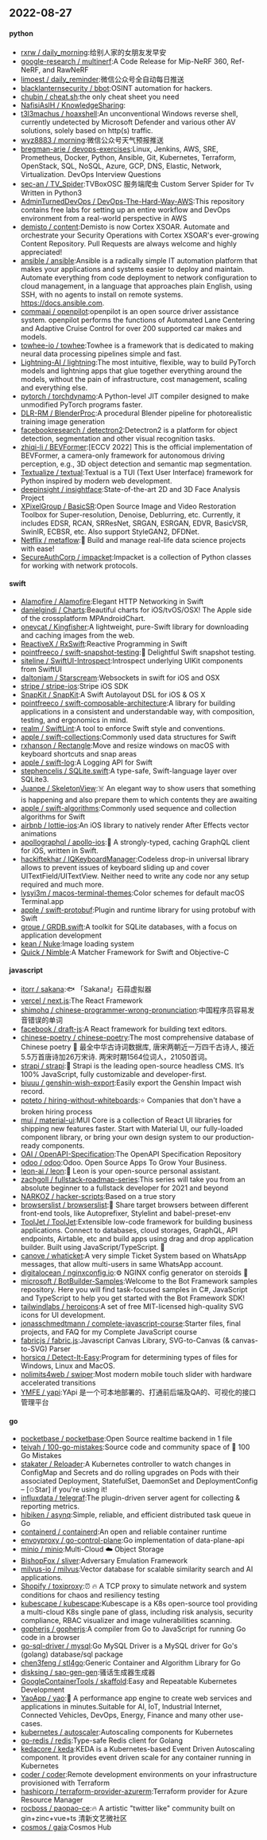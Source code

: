 ## 2022-08-27

#### python
* [rxrw / daily_morning](https://github.com/rxrw/daily_morning):给别人家的女朋友发早安
* [google-research / multinerf](https://github.com/google-research/multinerf):A Code Release for Mip-NeRF 360, Ref-NeRF, and RawNeRF
* [limoest / daily_reminder](https://github.com/limoest/daily_reminder):微信公众号全自动每日推送
* [blacklanternsecurity / bbot](https://github.com/blacklanternsecurity/bbot):OSINT automation for hackers.
* [chubin / cheat.sh](https://github.com/chubin/cheat.sh):the only cheat sheet you need
* [NafisiAslH / KnowledgeSharing](https://github.com/NafisiAslH/KnowledgeSharing):
* [t3l3machus / hoaxshell](https://github.com/t3l3machus/hoaxshell):An unconventional Windows reverse shell, currently undetected by Microsoft Defender and various other AV solutions, solely based on http(s) traffic.
* [wyz8883 / morning](https://github.com/wyz8883/morning):微信公众号天气预报推送
* [bregman-arie / devops-exercises](https://github.com/bregman-arie/devops-exercises):Linux, Jenkins, AWS, SRE, Prometheus, Docker, Python, Ansible, Git, Kubernetes, Terraform, OpenStack, SQL, NoSQL, Azure, GCP, DNS, Elastic, Network, Virtualization. DevOps Interview Questions
* [sec-an / TV_Spider](https://github.com/sec-an/TV_Spider):TVBoxOSC 服务端爬虫 Custom Server Spider for Tv Written in Python3
* [AdminTurnedDevOps / DevOps-The-Hard-Way-AWS](https://github.com/AdminTurnedDevOps/DevOps-The-Hard-Way-AWS):This repository contains free labs for setting up an entire workflow and DevOps environment from a real-world perspective in AWS
* [demisto / content](https://github.com/demisto/content):Demisto is now Cortex XSOAR. Automate and orchestrate your Security Operations with Cortex XSOAR's ever-growing Content Repository. Pull Requests are always welcome and highly appreciated!
* [ansible / ansible](https://github.com/ansible/ansible):Ansible is a radically simple IT automation platform that makes your applications and systems easier to deploy and maintain. Automate everything from code deployment to network configuration to cloud management, in a language that approaches plain English, using SSH, with no agents to install on remote systems. https://docs.ansible.com.
* [commaai / openpilot](https://github.com/commaai/openpilot):openpilot is an open source driver assistance system. openpilot performs the functions of Automated Lane Centering and Adaptive Cruise Control for over 200 supported car makes and models.
* [towhee-io / towhee](https://github.com/towhee-io/towhee):Towhee is a framework that is dedicated to making neural data processing pipelines simple and fast.
* [Lightning-AI / lightning](https://github.com/Lightning-AI/lightning):The most intuitive, flexible, way to build PyTorch models and lightning apps that glue together everything around the models, without the pain of infrastructure, cost management, scaling and everything else.
* [pytorch / torchdynamo](https://github.com/pytorch/torchdynamo):A Python-level JIT compiler designed to make unmodified PyTorch programs faster.
* [DLR-RM / BlenderProc](https://github.com/DLR-RM/BlenderProc):A procedural Blender pipeline for photorealistic training image generation
* [facebookresearch / detectron2](https://github.com/facebookresearch/detectron2):Detectron2 is a platform for object detection, segmentation and other visual recognition tasks.
* [zhiqi-li / BEVFormer](https://github.com/zhiqi-li/BEVFormer):[ECCV 2022] This is the official implementation of BEVFormer, a camera-only framework for autonomous driving perception, e.g., 3D object detection and semantic map segmentation.
* [Textualize / textual](https://github.com/Textualize/textual):Textual is a TUI (Text User Interface) framework for Python inspired by modern web development.
* [deepinsight / insightface](https://github.com/deepinsight/insightface):State-of-the-art 2D and 3D Face Analysis Project
* [XPixelGroup / BasicSR](https://github.com/XPixelGroup/BasicSR):Open Source Image and Video Restoration Toolbox for Super-resolution, Denoise, Deblurring, etc. Currently, it includes EDSR, RCAN, SRResNet, SRGAN, ESRGAN, EDVR, BasicVSR, SwinIR, ECBSR, etc. Also support StyleGAN2, DFDNet.
* [Netflix / metaflow](https://github.com/Netflix/metaflow):🚀
Build and manage real-life data science projects with ease!
* [SecureAuthCorp / impacket](https://github.com/SecureAuthCorp/impacket):Impacket is a collection of Python classes for working with network protocols.

#### swift
* [Alamofire / Alamofire](https://github.com/Alamofire/Alamofire):Elegant HTTP Networking in Swift
* [danielgindi / Charts](https://github.com/danielgindi/Charts):Beautiful charts for iOS/tvOS/OSX! The Apple side of the crossplatform MPAndroidChart.
* [onevcat / Kingfisher](https://github.com/onevcat/Kingfisher):A lightweight, pure-Swift library for downloading and caching images from the web.
* [ReactiveX / RxSwift](https://github.com/ReactiveX/RxSwift):Reactive Programming in Swift
* [pointfreeco / swift-snapshot-testing](https://github.com/pointfreeco/swift-snapshot-testing):📸
Delightful Swift snapshot testing.
* [siteline / SwiftUI-Introspect](https://github.com/siteline/SwiftUI-Introspect):Introspect underlying UIKit components from SwiftUI
* [daltoniam / Starscream](https://github.com/daltoniam/Starscream):Websockets in swift for iOS and OSX
* [stripe / stripe-ios](https://github.com/stripe/stripe-ios):Stripe iOS SDK
* [SnapKit / SnapKit](https://github.com/SnapKit/SnapKit):A Swift Autolayout DSL for iOS & OS X
* [pointfreeco / swift-composable-architecture](https://github.com/pointfreeco/swift-composable-architecture):A library for building applications in a consistent and understandable way, with composition, testing, and ergonomics in mind.
* [realm / SwiftLint](https://github.com/realm/SwiftLint):A tool to enforce Swift style and conventions.
* [apple / swift-collections](https://github.com/apple/swift-collections):Commonly used data structures for Swift
* [rxhanson / Rectangle](https://github.com/rxhanson/Rectangle):Move and resize windows on macOS with keyboard shortcuts and snap areas
* [apple / swift-log](https://github.com/apple/swift-log):A Logging API for Swift
* [stephencelis / SQLite.swift](https://github.com/stephencelis/SQLite.swift):A type-safe, Swift-language layer over SQLite3.
* [Juanpe / SkeletonView](https://github.com/Juanpe/SkeletonView):☠️
An elegant way to show users that something is happening and also prepare them to which contents they are awaiting
* [apple / swift-algorithms](https://github.com/apple/swift-algorithms):Commonly used sequence and collection algorithms for Swift
* [airbnb / lottie-ios](https://github.com/airbnb/lottie-ios):An iOS library to natively render After Effects vector animations
* [apollographql / apollo-ios](https://github.com/apollographql/apollo-ios):📱
A strongly-typed, caching GraphQL client for iOS, written in Swift.
* [hackiftekhar / IQKeyboardManager](https://github.com/hackiftekhar/IQKeyboardManager):Codeless drop-in universal library allows to prevent issues of keyboard sliding up and cover UITextField/UITextView. Neither need to write any code nor any setup required and much more.
* [lysyi3m / macos-terminal-themes](https://github.com/lysyi3m/macos-terminal-themes):Color schemes for default macOS Terminal.app
* [apple / swift-protobuf](https://github.com/apple/swift-protobuf):Plugin and runtime library for using protobuf with Swift
* [groue / GRDB.swift](https://github.com/groue/GRDB.swift):A toolkit for SQLite databases, with a focus on application development
* [kean / Nuke](https://github.com/kean/Nuke):Image loading system
* [Quick / Nimble](https://github.com/Quick/Nimble):A Matcher Framework for Swift and Objective-C

#### javascript
* [itorr / sakana](https://github.com/itorr/sakana):🐟
「Sakana!」石蒜虚拟器
* [vercel / next.js](https://github.com/vercel/next.js):The React Framework
* [shimohq / chinese-programmer-wrong-pronunciation](https://github.com/shimohq/chinese-programmer-wrong-pronunciation):中国程序员容易发音错误的单词
* [facebook / draft-js](https://github.com/facebook/draft-js):A React framework for building text editors.
* [chinese-poetry / chinese-poetry](https://github.com/chinese-poetry/chinese-poetry):The most comprehensive database of Chinese poetry
🧶
最全中华古诗词数据库, 唐宋两朝近一万四千古诗人, 接近5.5万首唐诗加26万宋诗. 两宋时期1564位词人，21050首词。
* [strapi / strapi](https://github.com/strapi/strapi):🚀
Strapi is the leading open-source headless CMS. It’s 100% JavaScript, fully customizable and developer-first.
* [biuuu / genshin-wish-export](https://github.com/biuuu/genshin-wish-export):Easily export the Genshin Impact wish record.
* [poteto / hiring-without-whiteboards](https://github.com/poteto/hiring-without-whiteboards):⭐️
Companies that don't have a broken hiring process
* [mui / material-ui](https://github.com/mui/material-ui):MUI Core is a collection of React UI libraries for shipping new features faster. Start with Material UI, our fully-loaded component library, or bring your own design system to our production-ready components.
* [OAI / OpenAPI-Specification](https://github.com/OAI/OpenAPI-Specification):The OpenAPI Specification Repository
* [odoo / odoo](https://github.com/odoo/odoo):Odoo. Open Source Apps To Grow Your Business.
* [leon-ai / leon](https://github.com/leon-ai/leon):🧠
Leon is your open-source personal assistant.
* [zachgoll / fullstack-roadmap-series](https://github.com/zachgoll/fullstack-roadmap-series):This series will take you from an absolute beginner to a fullstack developer for 2021 and beyond
* [NARKOZ / hacker-scripts](https://github.com/NARKOZ/hacker-scripts):Based on a true story
* [browserslist / browserslist](https://github.com/browserslist/browserslist):🦔
Share target browsers between different front-end tools, like Autoprefixer, Stylelint and babel-preset-env
* [ToolJet / ToolJet](https://github.com/ToolJet/ToolJet):Extensible low-code framework for building business applications. Connect to databases, cloud storages, GraphQL, API endpoints, Airtable, etc and build apps using drag and drop application builder. Built using JavaScript/TypeScript.
🚀
* [canove / whaticket](https://github.com/canove/whaticket):A very simple Ticket System based on WhatsApp messages, that allow multi-users in same WhatsApp account.
* [digitalocean / nginxconfig.io](https://github.com/digitalocean/nginxconfig.io):⚙️
NGINX config generator on steroids
💉
* [microsoft / BotBuilder-Samples](https://github.com/microsoft/BotBuilder-Samples):Welcome to the Bot Framework samples repository. Here you will find task-focused samples in C#, JavaScript and TypeScript to help you get started with the Bot Framework SDK!
* [tailwindlabs / heroicons](https://github.com/tailwindlabs/heroicons):A set of free MIT-licensed high-quality SVG icons for UI development.
* [jonasschmedtmann / complete-javascript-course](https://github.com/jonasschmedtmann/complete-javascript-course):Starter files, final projects, and FAQ for my Complete JavaScript course
* [fabricjs / fabric.js](https://github.com/fabricjs/fabric.js):Javascript Canvas Library, SVG-to-Canvas (& canvas-to-SVG) Parser
* [horsicq / Detect-It-Easy](https://github.com/horsicq/Detect-It-Easy):Program for determining types of files for Windows, Linux and MacOS.
* [nolimits4web / swiper](https://github.com/nolimits4web/swiper):Most modern mobile touch slider with hardware accelerated transitions
* [YMFE / yapi](https://github.com/YMFE/yapi):YApi 是一个可本地部署的、打通前后端及QA的、可视化的接口管理平台

#### go
* [pocketbase / pocketbase](https://github.com/pocketbase/pocketbase):Open Source realtime backend in 1 file
* [teivah / 100-go-mistakes](https://github.com/teivah/100-go-mistakes):Source code and community space of
📖
100 Go Mistakes
* [stakater / Reloader](https://github.com/stakater/Reloader):A Kubernetes controller to watch changes in ConfigMap and Secrets and do rolling upgrades on Pods with their associated Deployment, StatefulSet, DaemonSet and DeploymentConfig – [✩Star] if you're using it!
* [influxdata / telegraf](https://github.com/influxdata/telegraf):The plugin-driven server agent for collecting & reporting metrics.
* [hibiken / asynq](https://github.com/hibiken/asynq):Simple, reliable, and efficient distributed task queue in Go
* [containerd / containerd](https://github.com/containerd/containerd):An open and reliable container runtime
* [envoyproxy / go-control-plane](https://github.com/envoyproxy/go-control-plane):Go implementation of data-plane-api
* [minio / minio](https://github.com/minio/minio):Multi-Cloud
☁️
Object Storage
* [BishopFox / sliver](https://github.com/BishopFox/sliver):Adversary Emulation Framework
* [milvus-io / milvus](https://github.com/milvus-io/milvus):Vector database for scalable similarity search and AI applications.
* [Shopify / toxiproxy](https://github.com/Shopify/toxiproxy):⏰
🔥
A TCP proxy to simulate network and system conditions for chaos and resiliency testing
* [kubescape / kubescape](https://github.com/kubescape/kubescape):Kubescape is a K8s open-source tool providing a multi-cloud K8s single pane of glass, including risk analysis, security compliance, RBAC visualizer and image vulnerabilities scanning.
* [gopherjs / gopherjs](https://github.com/gopherjs/gopherjs):A compiler from Go to JavaScript for running Go code in a browser
* [go-sql-driver / mysql](https://github.com/go-sql-driver/mysql):Go MySQL Driver is a MySQL driver for Go's (golang) database/sql package
* [chen3feng / stl4go](https://github.com/chen3feng/stl4go):Generic Container and Algorithm Library for Go
* [disksing / sao-gen-gen](https://github.com/disksing/sao-gen-gen):骚话生成器生成器
* [GoogleContainerTools / skaffold](https://github.com/GoogleContainerTools/skaffold):Easy and Repeatable Kubernetes Development
* [YaoApp / yao](https://github.com/YaoApp/yao):🚀
A performance app engine to create web services and applications in minutes.Suitable for AI, IoT, Industrial Internet, Connected Vehicles, DevOps, Energy, Finance and many other use-cases.
* [kubernetes / autoscaler](https://github.com/kubernetes/autoscaler):Autoscaling components for Kubernetes
* [go-redis / redis](https://github.com/go-redis/redis):Type-safe Redis client for Golang
* [kedacore / keda](https://github.com/kedacore/keda):KEDA is a Kubernetes-based Event Driven Autoscaling component. It provides event driven scale for any container running in Kubernetes
* [coder / coder](https://github.com/coder/coder):Remote development environments on your infrastructure provisioned with Terraform
* [hashicorp / terraform-provider-azurerm](https://github.com/hashicorp/terraform-provider-azurerm):Terraform provider for Azure Resource Manager
* [rocboss / paopao-ce](https://github.com/rocboss/paopao-ce):🔥
A artistic "twitter like" community built on gin+zinc+vue+ts 清新文艺微社区
* [cosmos / gaia](https://github.com/cosmos/gaia):Cosmos Hub
